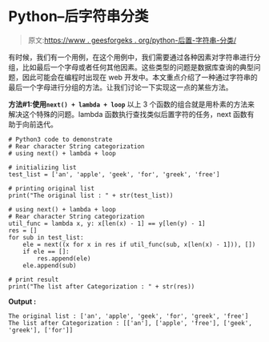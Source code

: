 # Python–后字符串分类

> 原文:[https://www . geesforgeks . org/python-后置-字符串-分类/](https://www.geeksforgeeks.org/python-rear-character-string-categorization/)

有时候，我们有一个用例，在这个用例中，我们需要通过各种因素对字符串进行分组，比如最后一个字母或者任何其他因素。这些类型的问题是数据库查询的典型问题，因此可能会在编程时出现在 web 开发中。本文重点介绍了一种通过字符串的最后一个字母进行分组的方法。让我们讨论一下实现这一点的某些方法。

**方法#1:使用`next() + lambda + loop`**
以上 3 个函数的组合就是用朴素的方法来解决这个特殊的问题。lambda 函数执行查找类似后置字符的任务，next 函数有助于向前迭代。

```
# Python3 code to demonstrate 
# Rear character String categorization
# using next() + lambda + loop 

# initializing list 
test_list = ['an', 'apple', 'geek', 'for', 'greek', 'free'] 

# printing original list 
print("The original list : " + str(test_list)) 

# using next() + lambda + loop 
# Rear character String categorization
util_func = lambda x, y: x[len(x) - 1] == y[len(y) - 1] 
res = [] 
for sub in test_list: 
    ele = next((x for x in res if util_func(sub, x[len(x) - 1])), []) 
    if ele == []: 
        res.append(ele) 
    ele.append(sub) 

# print result 
print("The list after Categorization : " + str(res)) 
```

**Output :**

```
The original list : ['an', 'apple', 'geek', 'for', 'greek', 'free']
The list after Categorization : [['an'], ['apple', 'free'], ['geek', 'greek'], ['for']]

```